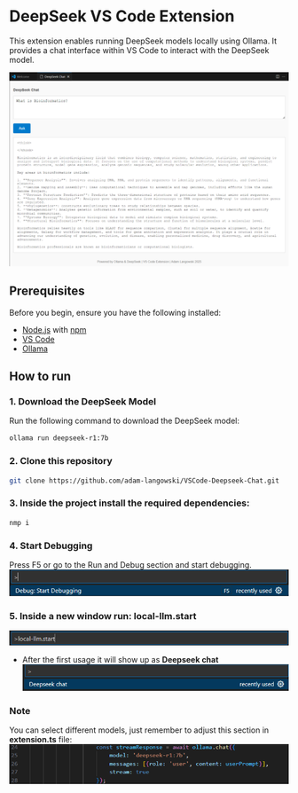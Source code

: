 # DeepSeek VS Code Extension

This extension enables running DeepSeek models locally using Ollama. It provides a chat interface within VS Code to interact with the DeepSeek model.

![alt text](images/image.png)

## Prerequisites
Before you begin, ensure you have the following installed:
- [Node.js](https://nodejs.org/) with [npm](https://www.npmjs.com/) 
- [VS Code](https://code.visualstudio.com/) 
- [Ollama](https://ollama.com/)

## How to run

### 1. Download the DeepSeek Model
Run the following command to download the DeepSeek model:
```bash
ollama run deepseek-r1:7b
```
### 2. Clone this repository
```bash
git clone https://github.com/adam-langowski/VSCode-Deepseek-Chat.git
```
  
### 3. Inside the project install the required dependencies:
```bash 
nmp i
```
### 4. Start Debugging
Press F5 or go to the Run and Debug section and start debugging.
![alt text](images/image-1.png)

### 5. Inside a new window run: **local-llm.start**
![1738234108542](images/llm-start.png)

- After the first usage it will show up as **Deepseek chat**
![1738232020212](images/chat.png)



### **Note**
You can select different models, just remember to adjust this section in **extension.ts** file:
![1738234699579](images/code-selection.png)
